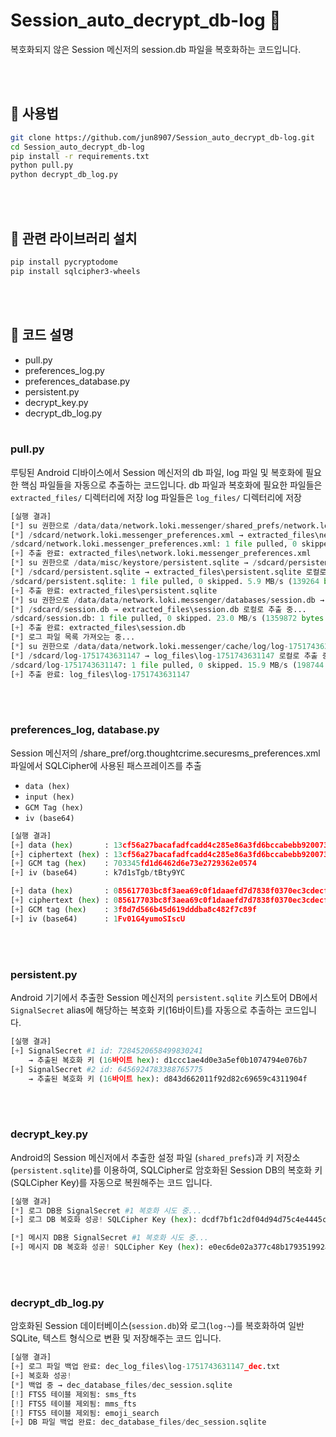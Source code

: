 # Session_auto_decrypt_db-log 🔐

복호화되지 않은 Session 메신저의 session.db 파일을 복호화하는 코드입니다.

<br><br>

## 🧪 사용법

```bash
git clone https://github.com/jun8907/Session_auto_decrypt_db-log.git
cd Session_auto_decrypt_db-log
pip install -r requirements.txt
python pull.py
python decrypt_db_log.py
```

<br><br>

## 📖 관련 라이브러리 설치

```bash
pip install pycryptodome
pip install sqlcipher3-wheels
```

<br><br>

## 🔧 코드 설명

- pull.py
- preferences_log.py
- preferences_database.py
- persistent.py
- decrypt_key.py
- decrypt_db_log.py
<br><br>
### pull.py

루팅된 Android 디바이스에서 Session 메신저의 db 파일, log 파일 및 복호화에 필요한 핵심 파일들을 자동으로 추출하는 코드입니다.
db 파일과 복호화에 필요한 파일들은 `extracted_files/` 디렉터리에 저장
log 파일들은 `log_files/` 디렉터리에 저장

```python
[실행 결과]
[*] su 권한으로 /data/data/network.loki.messenger/shared_prefs/network.loki.messenger_preferences.xml → /sdcard/network.loki.messenger_preferences.xml 복사 중...
[*] /sdcard/network.loki.messenger_preferences.xml → extracted_files\network.loki.messenger_preferences.xml 로컬 로 추출 중...
/sdcard/network.loki.messenger_preferences.xml: 1 file pulled, 0 skipped. 0.2 MB/s (2344 bytes in 0.009s)        
[+] 추출 완료: extracted_files\network.loki.messenger_preferences.xml
[*] su 권한으로 /data/misc/keystore/persistent.sqlite → /sdcard/persistent.sqlite 복사 중...
[*] /sdcard/persistent.sqlite → extracted_files\persistent.sqlite 로컬로 추출 중...
/sdcard/persistent.sqlite: 1 file pulled, 0 skipped. 5.9 MB/s (139264 bytes in 0.023s)
[+] 추출 완료: extracted_files\persistent.sqlite
[*] su 권한으로 /data/data/network.loki.messenger/databases/session.db → /sdcard/session.db 복사 중...
[*] /sdcard/session.db → extracted_files\session.db 로컬로 추출 중...
/sdcard/session.db: 1 file pulled, 0 skipped. 23.0 MB/s (1359872 bytes in 0.056s)
[+] 추출 완료: extracted_files\session.db
[*] 로그 파일 목록 가져오는 중...
[*] su 권한으로 /data/data/network.loki.messenger/cache/log/log-1751743631147 → /sdcard/log-1751743631147 복사 중...
[*] /sdcard/log-1751743631147 → log_files\log-1751743631147 로컬로 추출 중...
/sdcard/log-1751743631147: 1 file pulled, 0 skipped. 15.9 MB/s (198744 bytes in 0.012s)
[+] 추출 완료: log_files\log-1751743631147
```
<br><br>
### preferences_log, database.py

Session 메신저의 /share_pref/org.thoughtcrime.securesms_preferences.xml 파일에서 SQLCipher에 사용된 패스프레이즈를 추출
- `data (hex)`
- `input (hex)`
- `GCM Tag (hex)`
- `iv (base64)`

```python
[실행 결과]
[+] data (hex)       : 13cf56a27bacafadfcadd4c285e86a3fd6bccabebb920073c8e9c2087fd1c317703345fd1d6462d6e73e2729362e0574
[+] ciphertext (hex) : 13cf56a27bacafadfcadd4c285e86a3fd6bccabebb920073c8e9c2087fd1c317
[+] GCM tag (hex)    : 703345fd1d6462d6e73e2729362e0574
[+] iv (base64)      : k7d1sTgb/tBty9YC

[+] data (hex)       : 085617703bc8f3aea69c0f1daaefd7d7838f0370ec3cdecf00ac04e44b270e8e3f8d7d566b45d619dddba8c482f7c89f
[+] ciphertext (hex) : 085617703bc8f3aea69c0f1daaefd7d7838f0370ec3cdecf00ac04e44b270e8e
[+] GCM tag (hex)    : 3f8d7d566b45d619dddba8c482f7c89f
[+] iv (base64)      : 1Fv01G4yumoSIscU
```
<br><br>
### persistent.py

Android 기기에서 추출한 Session 메신저의 `persistent.sqlite` 키스토어 DB에서 `SignalSecret` alias에 해당하는 복호화 키(16바이트)를 자동으로 추출하는 코드입니다.

```python
[실행 결과]
[+] SignalSecret #1 id: 7284520658499830241
    → 추출된 복호화 키 (16바이트 hex): d1ccc1ae4d0e3a5ef0b1074794e076b7
[+] SignalSecret #2 id: 6456924783388765775
    → 추출된 복호화 키 (16바이트 hex): d843d662011f92d82c69659c4311904f
```
<br><br>
### decrypt_key.py

Android의 Session 메신저에서 추출한 설정 파일 (`shared_prefs`)과 키 저장소(`persistent.sqlite`)를 이용하여, SQLCipher로 암호화된 Session DB의 복호화 키(SQLCipher Key)를 자동으로 복원해주는 코드 입니다.

```python
[실행 결과]
[*] 로그 DB용 SignalSecret #1 복호화 시도 중...
[+] 로그 DB 복호화 성공! SQLCipher Key (hex): dcdf7bf1c2df04d94d75c4e4445c7f203bbbdd11d117184b242e36d39ea9dfdb   

[*] 메시지 DB용 SignalSecret #1 복호화 시도 중...
[+] 메시지 DB 복호화 성공! SQLCipher Key (hex): e0ec6de02a377c48b179351992ade4982540ba184324e24f9f92b8795f679696
```
<br><br>
### decrypt_db_log.py

암호화된 Session 데이터베이스(`session.db`)와 로그(`log-~`)를 복호화하여 일반 SQLite, 텍스트 형식으로 변환 및 저장해주는 코드 입니다.

```python
[실행 결과]
[+] 로그 파일 백업 완료: dec_log_files\log-1751743631147_dec.txt
[+] 복호화 성공!
[*] 백업 중 → dec_database_files/dec_session.sqlite
[!] FTS5 테이블 제외됨: sms_fts
[!] FTS5 테이블 제외됨: mms_fts
[!] FTS5 테이블 제외됨: emoji_search
[+] DB 파일 백업 완료: dec_database_files/dec_session.sqlite
```
